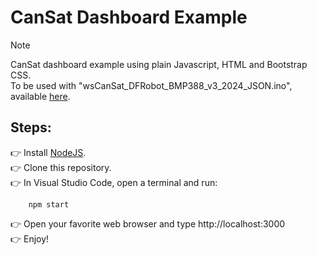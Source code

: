 # CanSat Dashboard Example
> [!NOTE]
> CanSat dashboard example using plain Javascript, HTML and Bootstrap CSS.\
> To be used with "wsCanSat_DFRobot_BMP388_v3_2024_JSON.ino", available [here](https://cansat.duartecota.com/codigos.html).

## Steps:

:point_right: Install [NodeJS](https://nodejs.org/en).\
:point_right: Clone this repository.\
:point_right: In Visual Studio Code, open a terminal and run:
```
    npm start
```
:point_right: Open your favorite web browser and type http://localhost:3000 \
:point_right: Enjoy!
